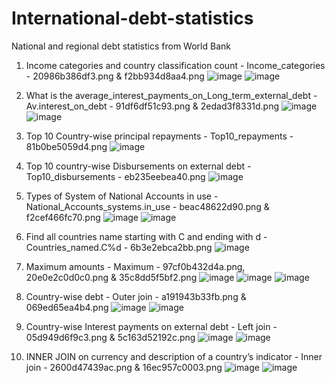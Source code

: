 # International-debt-statistics
National and regional debt statistics from World Bank


1. Income categories and country classification count - Income_categories - 20986b386df3.png & f2bb934d8aa4.png
![image](https://user-images.githubusercontent.com/100042336/156570666-18de3f2e-798b-4695-ace1-20986b386df3.png)
![image](https://user-images.githubusercontent.com/100042336/156570710-1e6e6f7c-a278-4122-bf03-f2bb934d8aa4.png)

2. What is the average_interest_payments_on_Long_term_external_debt - Av.interest_on_debt - 91df6df51c93.png & 2edad3f8331d.png
![image](https://user-images.githubusercontent.com/100042336/156573377-9d496768-e53c-4ba1-a56d-91df6df51c93.png)
![image](https://user-images.githubusercontent.com/100042336/156573430-e936c2cc-efd2-4592-a471-2edad3f8331d.png)


3. Top 10 Country-wise principal repayments - Top10_repayments - 81b0be5059d4.png
![image](https://user-images.githubusercontent.com/100042336/156573565-1d2146c9-46e0-4146-a6a9-81b0be5059d4.png)


4. Top 10 country-wise Disbursements on external debt - Top10_disbursements - eb235eebea40.png
![image](https://user-images.githubusercontent.com/100042336/156573985-d72b84c0-fc3f-4955-bcdd-eb235eebea40.png)

5. Types of System of National Accounts in use - National_Accounts_systems.in_use - beac48622d90.png & f2cef466fc70.png
![image](https://user-images.githubusercontent.com/100042336/156574348-824a9f56-6eec-4b22-82b3-beac48622d90.png)
![image](https://user-images.githubusercontent.com/100042336/156574381-c271fbd3-b488-4fdd-b0b7-f2cef466fc70.png)

6. Find all countries name starting with C and ending with d - Countries_named.C%d - 6b3e2ebca2bb.png
![image](https://user-images.githubusercontent.com/100042336/156574932-5bcad3ab-f00d-45eb-81db-6b3e2ebca2bb.png)

7. Maximum amounts - Maximum - 97cf0b432d4a.png, 20e0e2c0d0c0.png & 35c8dd5f5bf2.png
![image](https://user-images.githubusercontent.com/100042336/156575151-94211d66-8b58-4667-bc3f-97cf0b432d4a.png)
![image](https://user-images.githubusercontent.com/100042336/156575179-922b3f97-cab6-47f5-acc1-20e0e2c0d0c0.png)
![image](https://user-images.githubusercontent.com/100042336/156575210-fe32a14e-b8fe-4c6d-b647-35c8dd5f5bf2.png)

8. Country-wise debt - Outer join - a191943b33fb.png & 069ed65ea4b4.png
![image](https://user-images.githubusercontent.com/100042336/156576343-00568ca4-b9a6-441b-8c1a-a191943b33fb.png)
![image](https://user-images.githubusercontent.com/100042336/156576372-efe629bd-acf7-48c5-939c-069ed65ea4b4.png)

9. Country-wise Interest payments on external debt - Left join - 05d949d6f9c3.png & 5c163d52192c.png
![image](https://user-images.githubusercontent.com/100042336/156576728-0b92c12d-f548-4251-87b8-05d949d6f9c3.png)
![image](https://user-images.githubusercontent.com/100042336/156576822-1cd13c7c-41cf-4645-8e19-5c163d52192c.png)

10. INNER JOIN on currency and description of a country’s indicator - Inner join - 2600d47439ac.png & 16ec957c0003.png
![image](https://user-images.githubusercontent.com/100042336/156577030-22959764-d5fc-4d35-a8a5-2600d47439ac.png)
![image](https://user-images.githubusercontent.com/100042336/156577094-3b2e2376-ded9-460f-a014-16ec957c0003.png)





